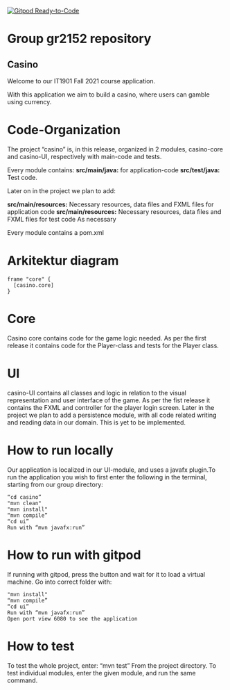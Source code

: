 [![Gitpod Ready-to-Code](https://img.shields.io/badge/Gitpod-Ready--to--Code-green?logo=gitpod)](https://gitpod.stud.ntnu.no/#https://gitlab.stud.idi.ntnu.no/it1901/groups-2021/gr2152/gr2152)

# Group gr2152 repository

## Casino

Welcome to our IT1901 Fall 2021 course application.

With this application we aim to build a casino, where users can gamble using currency.

# Code-Organization

The project “casino” is, in this release, organized in 2 modules, casino-core and casino-UI, respectively with main-code and tests. 

Every module contains:
**src/main/java:**  for application-code
**src/test/java:**  Test code.

Later on in the project we plan to add:

**src/main/resources:** Necessary resources, data files and FXML files for application code
**src/main/resources:** Necessary resources, data files and FXML files for test code
As necessary

Every module contains a pom.xml


# Arkitektur diagram

```plantuml
frame "core" {
  [casino.core]
}

```

# Core

Casino core contains code for the game logic needed. As per the first release it contains code for the Player-class and tests for the Player class.

# UI

casino-UI contains all classes and logic in relation to the visual representation and user interface of the game. As per the fist release it contains the FXML and controller for the player login screen. 
Later in the project we plan to add a persistence module, with all code related writing and reading data in our domain. This is yet to be implemented. 

# How to run locally

Our application is localized in our UI-module, and uses a javafx plugin.To run the application you wish to first enter the following in the terminal, starting from our group directory:

	
	“cd casino”
	"mvn clean"
	"mvn install"
	“mvn compile”
	“cd ui”
	Run with “mvn javafx:run”
	
# How to run with gitpod
If running with gitpod, press the button and wait for it to load a virtual machine.
Go into correct folder with:

	"mvn install"
	“mvn compile”
	“cd ui”
	Run with “mvn javafx:run”
	Open port view 6080 to see the application

# How to test
To test the whole project, enter:
	“mvn test”
From the project directory.
To test individual modules, enter the given module, and run the same command. 

